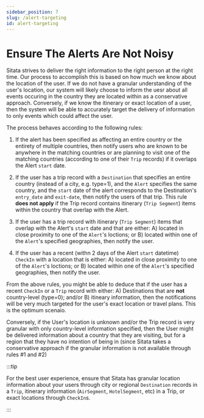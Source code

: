 ```yaml
---
sidebar_position: 7
slug: /alert-targeting
id: alert-targeting
---
```


# Ensure The Alerts Are Not Noisy

Sitata strives to deliver the right information to the right person at the right time. Our process to accomplish this is based on how much we know about the location of the user. If we do not have a granular understanding of the user's location, our system will likely choose to inform the uesr about all events occuring in the country they are located within as a conservative approach. Conversely, if we know the itinerary or exact location of a user, then the system will be able to accurately target the delivery of information to only events which could affect the user.

The process behaves according to the following rules:


1. If the alert has been specified as affecting an entire country or the entirety of multiple countries, then notify users who are known to be anywhere in the matching countries or are planning to visit one of the matching countries (according to one of their `Trip` records) if it overlaps the Alert `start` date.

2. If the user has a trip record with a `Destination` that specifies an entire country (instead of a city, e.g. type=1), and the `Alert` specifies the same country, and the `start` date of the alert corresponds to the Destination's `entry_date` and `exit-date`, then notify the users of that trip. This rule **does not apply** if the Trip record contains itinerary (`Trip Segment`) items within the country that overlap with the Alert.

3. If the user has a trip record with itinerary (`Trip Segment`) items that overlap with the Alert's `start` date and that are either: A) located in close proximity to one of the `Alert`'s loctions; or B) located within one of the `Alert`'s specified geographies, then notify the user.

4. If the user has a recent (withn 2 days of the Alert `start` datetime) `CheckIn` with a location that is either: A) located in close proximity to one of the `Alert`'s loctions; or B) located within one of the `Alert`'s specified geographies, then notify the user.

From the above rules, you might be able to deduce that if the user has a recent `CheckIn` or a `Trip` record with either: A) Destinations that are **not** country-level (type=0); and/or B) itineary information, then the notifications will be very much targeted for the user's exact location or travel plans. This is the optimum scenaio.

Conversely, if the User's location is unknown and/or the Trip record is very granular with only country-level information specified, then the User might be delivered information about a country that they are visiting, but for a region that they have no intention of being in (since Sitata takes a conservative approach if the granular information is not available through rules #1 and #2)

:::tip

For the best user experience, ensure that Sitata has granular location information about your users through city or regional `Destination` records in a `Trip`, itinerary information (`AirSegment`, `HotelSegment`, etc) in a Trip, or exact locations through `CheckIn`s.

:::